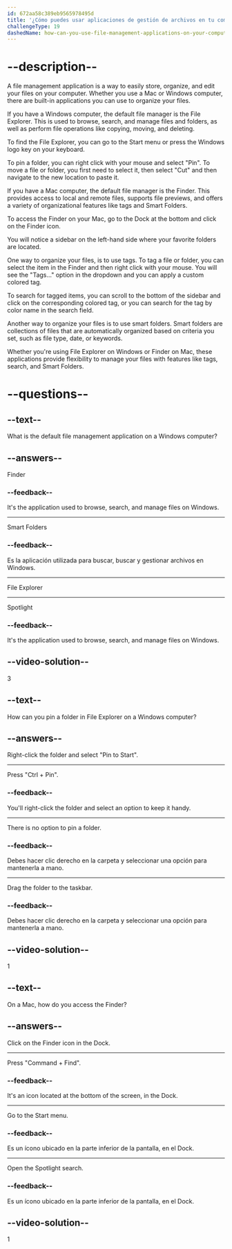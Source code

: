 ```yaml
---
id: 672aa58c389eb9565978495d
title: '¿Cómo puedes usar aplicaciones de gestión de archivos en tu computadora?'
challengeType: 19
dashedName: how-can-you-use-file-management-applications-on-your-computer
---
```


# --description--

A file management application is a way to easily store, organize, and edit your files on your computer. Whether you use a Mac or Windows computer, there are built-in applications you can use to organize your files.

If you have a Windows computer, the default file manager is the File Explorer. This is used to browse, search, and manage files and folders, as well as perform file operations like copying, moving, and deleting.

To find the File Explorer, you can go to the Start menu or press the Windows logo key on your keyboard.

To pin a folder, you can right click with your mouse and select "Pin". To move a file or folder, you first need to select it, then select "Cut" and then navigate to the new location to paste it.

If you have a Mac computer, the default file manager is the Finder. This provides access to local and remote files, supports file previews, and offers a variety of organizational features like tags and Smart Folders.

To access the Finder on your Mac, go to the Dock at the bottom and click on the Finder icon.

You will notice a sidebar on the left-hand side where your favorite folders are located.

One way to organize your files, is to use tags. To tag a file or folder, you can select the item in the Finder and then right click with your mouse. You will see the "Tags..." option in the dropdown and you can apply a custom colored tag.

To search for tagged items, you can scroll to the bottom of the sidebar and click on the corresponding colored tag, or you can search for the tag by color name in the search field.

Another way to organize your files is to use smart folders. Smart folders are collections of files that are automatically organized based on criteria you set, such as file type, date, or keywords.

Whether you're using File Explorer on Windows or Finder on Mac, these applications provide flexibility to manage your files with features like tags, search, and Smart Folders.

# --questions--

## --text--

What is the default file management application on a Windows computer?

## --answers--

Finder

### --feedback--

It's the application used to browse, search, and manage files on Windows.

---

Smart Folders

### --feedback--

Es la aplicación utilizada para buscar, buscar y gestionar archivos en Windows.

---

File Explorer

---

Spotlight

### --feedback--

It's the application used to browse, search, and manage files on Windows.

## --video-solution--

3

## --text--

How can you pin a folder in File Explorer on a Windows computer?

## --answers--

Right-click the folder and select "Pin to Start".

---

Press "Ctrl + Pin".

### --feedback--

You'll right-click the folder and select an option to keep it handy.

---

There is no option to pin a folder.

### --feedback--

Debes hacer clic derecho en la carpeta y seleccionar una opción para mantenerla a mano.

---

Drag the folder to the taskbar.

### --feedback--

Debes hacer clic derecho en la carpeta y seleccionar una opción para mantenerla a mano.

## --video-solution--

1

## --text--

On a Mac, how do you access the Finder?

## --answers--

Click on the Finder icon in the Dock.

---

Press "Command + Find".

### --feedback--

It's an icon located at the bottom of the screen, in the Dock.

---

Go to the Start menu.

### --feedback--

Es un ícono ubicado en la parte inferior de la pantalla, en el Dock.

---

Open the Spotlight search.

### --feedback--

Es un ícono ubicado en la parte inferior de la pantalla, en el Dock.

## --video-solution--

1
